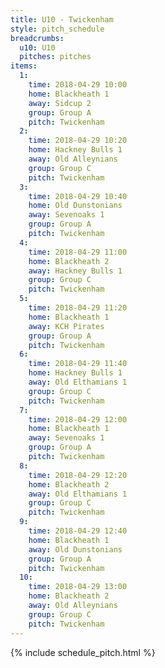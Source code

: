 ```yaml
---
title: U10 - Twickenham
style: pitch_schedule
breadcrumbs:
  u10: U10
  pitches: pitches
items:
  1:
    time: 2018-04-29 10:00
    home: Blackheath 1
    away: Sidcup 2
    group: Group A
    pitch: Twickenham
  2:
    time: 2018-04-29 10:20
    home: Hackney Bulls 1
    away: Old Alleynians
    group: Group C
    pitch: Twickenham
  3:
    time: 2018-04-29 10:40
    home: Old Dunstonians
    away: Sevenoaks 1
    group: Group A
    pitch: Twickenham
  4:
    time: 2018-04-29 11:00
    home: Blackheath 2
    away: Hackney Bulls 1
    group: Group C
    pitch: Twickenham
  5:
    time: 2018-04-29 11:20
    home: Blackheath 1
    away: KCH Pirates
    group: Group A
    pitch: Twickenham
  6:
    time: 2018-04-29 11:40
    home: Hackney Bulls 1
    away: Old Elthamians 1
    group: Group C
    pitch: Twickenham
  7:
    time: 2018-04-29 12:00
    home: Blackheath 1
    away: Sevenoaks 1
    group: Group A
    pitch: Twickenham
  8:
    time: 2018-04-29 12:20
    home: Blackheath 2
    away: Old Elthamians 1
    group: Group C
    pitch: Twickenham
  9:
    time: 2018-04-29 12:40
    home: Blackheath 1
    away: Old Dunstonians
    group: Group A
    pitch: Twickenham
  10:
    time: 2018-04-29 13:00
    home: Blackheath 2
    away: Old Alleynians
    group: Group C
    pitch: Twickenham
---
```


{% include schedule_pitch.html %}

